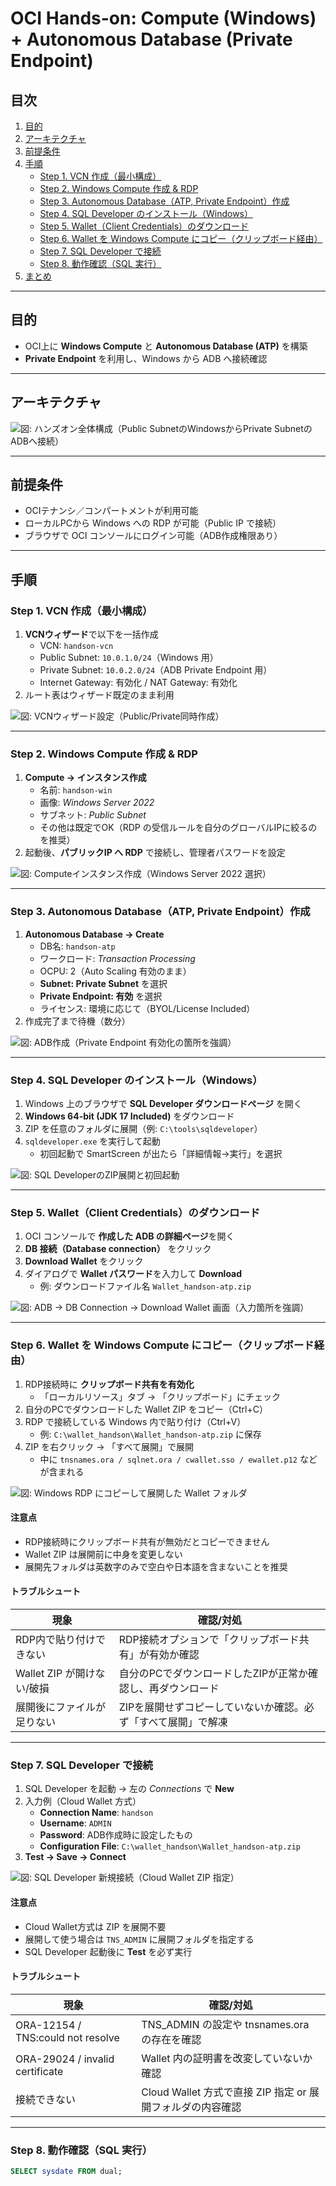 # OCI Hands-on: Compute (Windows) + Autonomous Database (Private Endpoint)

## 目次
1. [目的](#目的)
2. [アーキテクチャ](#アーキテクチャ)
3. [前提条件](#前提条件)
4. [手順](#手順)
   - [Step 1. VCN 作成（最小構成）](#step-1-vcn-作成最小構成)
   - [Step 2. Windows Compute 作成 & RDP](#step-2-windows-compute-作成--rdp)
   - [Step 3. Autonomous Database（ATP, Private Endpoint）作成](#step-3-autonomous-databaseatp-private-endpoint作成)
   - [Step 4. SQL Developer のインストール（Windows）](#step-4-sql-developer-のインストールwindows)
   - [Step 5. Wallet（Client Credentials）のダウンロード](#step-5-walletclient-credentialsのダウンロード)
   - [Step 6. Wallet を Windows Compute にコピー（クリップボード経由）](#step-6-wallet-を-windows-compute-にコピークリップボード経由)
   - [Step 7. SQL Developer で接続](#step-7-sql-developer-で接続)
   - [Step 8. 動作確認（SQL 実行）](#step-8-動作確認sql-実行)
5. [まとめ](#まとめ)

---

## 目的
- OCI上に **Windows Compute** と **Autonomous Database (ATP)** を構築  
- **Private Endpoint** を利用し、Windows から ADB へ接続確認  

---

## アーキテクチャ

![図: ハンズオン全体構成（Public SubnetのWindowsからPrivate SubnetのADBへ接続）](image-placeholder)

---

## 前提条件
- OCIテナンシ／コンパートメントが利用可能  
- ローカルPCから Windows への RDP が可能（Public IP で接続）  
- ブラウザで OCI コンソールにログイン可能（ADB作成権限あり）  

---

## 手順

### Step 1. VCN 作成（最小構成）
1. **VCNウィザード**で以下を一括作成  
   - VCN: `handson-vcn`  
   - Public Subnet: `10.0.1.0/24`（Windows 用）  
   - Private Subnet: `10.0.2.0/24`（ADB Private Endpoint 用）  
   - Internet Gateway: 有効化 / NAT Gateway: 有効化  
2. ルート表はウィザード既定のまま利用

![図: VCNウィザード設定（Public/Private同時作成）](image-placeholder)

---

### Step 2. Windows Compute 作成 & RDP
1. **Compute → インスタンス作成**  
   - 名前: `handson-win`  
   - 画像: *Windows Server 2022*  
   - サブネット: *Public Subnet*  
   - その他は既定でOK（RDP の受信ルールを自分のグローバルIPに絞るのを推奨）  
2. 起動後、**パブリックIP へ RDP** で接続し、管理者パスワードを設定  

![図: Computeインスタンス作成（Windows Server 2022 選択）](image-placeholder)

---

### Step 3. Autonomous Database（ATP, Private Endpoint）作成
1. **Autonomous Database → Create**  
   - DB名: `handson-atp`  
   - ワークロード: *Transaction Processing*  
   - OCPU: 2（Auto Scaling 有効のまま）  
   - **Subnet: Private Subnet** を選択  
   - **Private Endpoint: 有効** を選択  
   - ライセンス: 環境に応じて（BYOL/License Included）  
2. 作成完了まで待機（数分）  

![図: ADB作成（Private Endpoint 有効化の箇所を強調）](image-placeholder)

---

### Step 4. SQL Developer のインストール（Windows）
1. Windows 上のブラウザで **SQL Developer ダウンロードページ** を開く  
2. **Windows 64-bit (JDK 17 Included)** をダウンロード  
3. ZIP を任意のフォルダに展開（例: `C:\tools\sqldeveloper`）  
4. `sqldeveloper.exe` を実行して起動  
   - 初回起動で SmartScreen が出たら「詳細情報→実行」を選択  

![図: SQL DeveloperのZIP展開と初回起動](image-placeholder)

---

### Step 5. Wallet（Client Credentials）のダウンロード
1. OCI コンソールで **作成した ADB の詳細ページ**を開く  
2. **DB 接続（Database connection）** をクリック  
3. **Download Wallet** をクリック  
4. ダイアログで **Wallet パスワード**を入力して **Download**  
   - 例: ダウンロードファイル名 `Wallet_handson-atp.zip`  

![図: ADB → DB Connection → Download Wallet 画面（入力箇所を強調）](image-placeholder)

---

### Step 6. Wallet を Windows Compute にコピー（クリップボード経由）
1. RDP接続時に **クリップボード共有を有効化**  
   - 「ローカルリソース」タブ → 「クリップボード」にチェック  
2. 自分のPCでダウンロードした Wallet ZIP をコピー（Ctrl+C）  
3. RDP で接続している Windows 内で貼り付け（Ctrl+V）  
   - 例: `C:\wallet_handson\Wallet_handson-atp.zip` に保存  
4. ZIP を右クリック → 「すべて展開」で展開  
   - 中に `tnsnames.ora / sqlnet.ora / cwallet.sso / ewallet.p12` などが含まれる  

![図: Windows RDP にコピーして展開した Wallet フォルダ](image-placeholder)

#### 注意点
- RDP接続時にクリップボード共有が無効だとコピーできません  
- Wallet ZIP は展開前に中身を変更しない  
- 展開先フォルダは英数字のみで空白や日本語を含まないことを推奨  

#### トラブルシュート
| 現象 | 確認/対処 |
|-------|------------|
| RDP内で貼り付けできない | RDP接続オプションで「クリップボード共有」が有効か確認 |
| Wallet ZIP が開けない/破損 | 自分のPCでダウンロードしたZIPが正常か確認し、再ダウンロード |
| 展開後にファイルが足りない | ZIPを展開せずコピーしていないか確認。必ず「すべて展開」で解凍 |

---

### Step 7. SQL Developer で接続
1. SQL Developer を起動 → 左の *Connections* で **New**  
2. 入力例（Cloud Wallet 方式）  
   - **Connection Name**: `handson`  
   - **Username**: `ADMIN`  
   - **Password**: ADB作成時に設定したもの  
   - **Configuration File**: `C:\wallet_handson\Wallet_handson-atp.zip`  
3. **Test → Save → Connect**  

![図: SQL Developer 新規接続（Cloud Wallet ZIP 指定）](image-placeholder)

#### 注意点
- Cloud Wallet方式は ZIP を展開不要  
- 展開して使う場合は `TNS_ADMIN` に展開フォルダを指定する  
- SQL Developer 起動後に **Test** を必ず実行  

#### トラブルシュート
| 現象 | 確認/対処 |
|-------|------------|
| ORA-12154 / TNS:could not resolve | TNS_ADMIN の設定や tnsnames.ora の存在を確認 |
| ORA-29024 / invalid certificate | Wallet 内の証明書を改変していないか確認 |
| 接続できない | Cloud Wallet 方式で直接 ZIP 指定 or 展開フォルダの内容確認 |

---

### Step 8. 動作確認（SQL 実行）
```sql
SELECT sysdate FROM dual;
